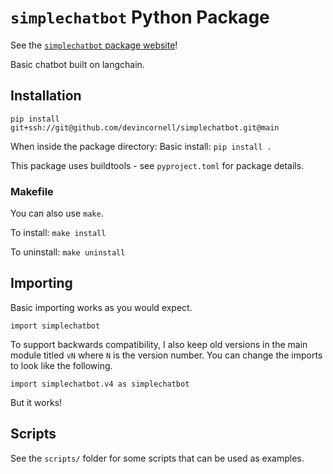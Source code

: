 # `simplechatbot` Python Package

See the [`simplechatbot` package website](https://devincornell.github.io/simplechatbot)!

Basic chatbot built on langchain.

## Installation

`pip install git+ssh://git@github.com/devincornell/simplechatbot.git@main`

When inside the package directory: Basic install: `pip install .`

This package uses buildtools - see `pyproject.toml` for package details.

### Makefile

You can also use `make`.

To install: `make install`

To uninstall: `make uninstall`

## Importing

Basic importing works as you would expect.

`import simplechatbot`

To support backwards compatibility, I also keep old versions in the main module titled `vN` where `N` is the version number. You can change the imports to look like the following.

`import simplechatbot.v4 as simplechatbot`

But it works!

## Scripts

See the `scripts/` folder for some scripts that can be used as examples.


